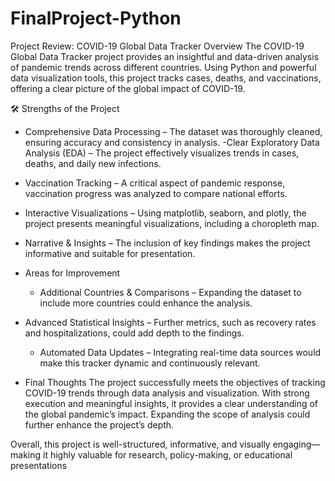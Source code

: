 # FinalProject-Python
 Project Review: COVID-19 Global Data Tracker
Overview
The COVID-19 Global Data Tracker project provides an insightful and data-driven analysis of pandemic trends
across different countries. Using Python and powerful data visualization tools, this project tracks cases, 
deaths, and vaccinations, offering a clear picture of the global impact of COVID-19.

🛠 Strengths of the Project
- Comprehensive Data Processing – The dataset was thoroughly cleaned, ensuring accuracy and consistency in 
analysis. 
-Clear Exploratory Data Analysis (EDA) – The project effectively visualizes trends in cases, deaths,
and daily new infections.
- Vaccination Tracking – A critical aspect of pandemic response, vaccination progress was 
analyzed to compare national efforts.
- Interactive Visualizations – Using matplotlib, seaborn, and plotly,
the project presents meaningful visualizations, including a choropleth map.
- Narrative & Insights – The inclusion of key findings makes the project informative and suitable for presentation.

- Areas for Improvement
  - Additional Countries & Comparisons – Expanding the dataset to include more countries could enhance the analysis. 
- Advanced Statistical Insights – Further metrics, such as recovery rates and hospitalizations, could add depth to the findings. 
  - Automated Data Updates – Integrating real-time data sources would make this tracker dynamic and continuously relevant.

- Final Thoughts
The project successfully meets the objectives of tracking COVID-19 trends through data analysis and visualization.
With strong execution and meaningful insights, it provides a clear understanding of the global pandemic’s impact. 
Expanding the scope of analysis could further enhance the project’s depth.

Overall, this project is well-structured, informative, and visually engaging—making it highly valuable for research, policy-making, or educational presentations
